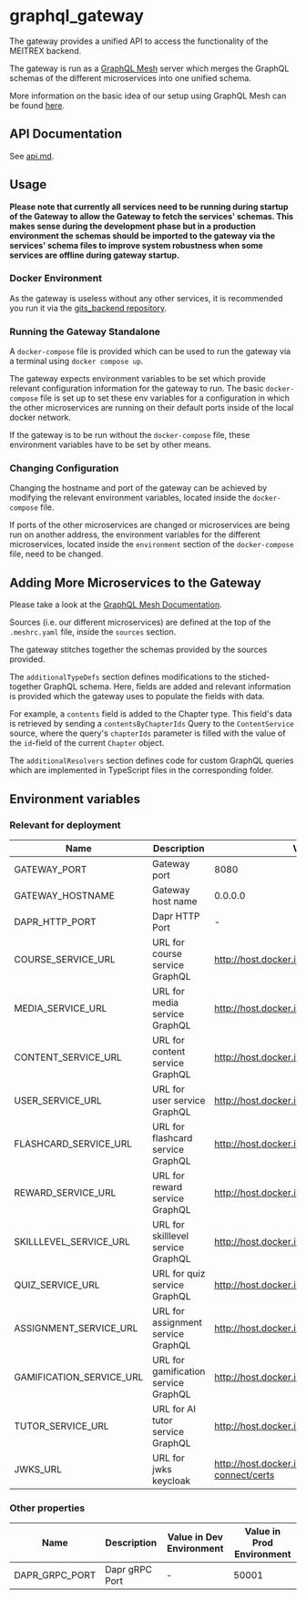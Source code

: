 # graphql_gateway
The gateway provides a unified API to access the functionality of the MEITREX backend.

The gateway is run as a [GraphQL Mesh](https://the-guild.dev/graphql/mesh) server which merges the GraphQL schemas of the different microservices into one unified schema.

More information on the basic idea of our setup using GraphQL Mesh can be found [here](../backend/graphql.md).

## API Documentation

See [api.md](api.md).

## Usage

**Please note that currently all services need to be running during startup of the Gateway to allow the Gateway to fetch the services' schemas. This makes sense during the development phase but in a production environment the schemas should be imported to the gateway via the services' schema files to improve system robustness when some services are offline during gateway startup.**

### Docker Environment
As the gateway is useless without any other services, it is recommended you run it via the [gits_backend repository](https://github.com/MEITREX/backend).

### Running the Gateway Standalone
A `docker-compose` file is provided which can be used to run the gateway via a terminal using `docker compose up`.

The gateway expects environment variables to be set which provide relevant configuration information for the gateway to run. The basic `docker-compose` file is set up to set these env variables for a configuration in which the other microservices are running on their default ports inside of the local docker network.

If the gateway is to be run without the `docker-compose` file, these environment variables have to be set by other means.

### Changing Configuration

Changing the hostname and port of the gateway can be achieved by modifying the relevant environment variables, located inside the `docker-compose` file.

If ports of the other microservices are changed or microservices are being run on another address, the environment variables for the different microservices, located inside the `environment` section of the `docker-compose` file, need to be changed.

## Adding More Microservices to the Gateway

Please take a look at the [GraphQL Mesh Documentation](https://the-guild.dev/graphql/mesh/docs/getting-started/your-first-mesh-gateway).

Sources (i.e. our different microservices) are defined at the top of the `.meshrc.yaml` file, inside the `sources` section.

The gateway stitches together the schemas provided by the sources provided.

The `additionalTypeDefs` section defines modifications to the stiched-together GraphQL schema. Here, fields are added and relevant information is provided which the gateway uses to populate the fields with data.

For example, a `contents` field is added to the Chapter type. This field's data is retrieved by sending a `contentsByChapterIds` Query to the `ContentService` source, where the query's `chapterIds` parameter is filled with the value of the `id`-field of the current `Chapter` object. 

The `additionalResolvers` section defines code for custom GraphQL queries which are implemented in TypeScript files in the corresponding folder.

## Environment variables

### Relevant for deployment

| Name                     | Description                          | Value in Dev Environment                                                   | Value in Prod Environment                                            |
|--------------------------|--------------------------------------|----------------------------------------------------------------------------|----------------------------------------------------------------------|
| GATEWAY_PORT             | Gateway port                         | 8080                                                                       | 8080                                                                 |
| GATEWAY_HOSTNAME         | Gateway host name                    | 0.0.0.0                                                                    | 0.0.0.0                                                              |
| DAPR_HTTP_PORT           | Dapr HTTP Port                       | -                                                                          | 3500                                                                 |
| COURSE_SERVICE_URL       | URL for course service GraphQL       | http://host.docker.internal:2001/graphql                                   | http://localhost:3500/v1.0/invoke/course-service/method/graphql      |
| MEDIA_SERVICE_URL        | URL for media service GraphQL        | http://host.docker.internal:3001/graphql                                   | http://localhost:3500/v1.0/invoke/media-service/method/graphql       |
| CONTENT_SERVICE_URL      | URL for content service GraphQL      | http://host.docker.internal:4001/graphql                                   | http://localhost:3500/v1.0/invoke/content-service/method/graphql     |
| USER_SERVICE_URL         | URL for user service GraphQL         | http://host.docker.internal:5001/graphql                                   | http://localhost:3500/v1.0/invoke/user-service/method/graphql        |
| FLASHCARD_SERVICE_URL    | URL for flashcard service GraphQL    | http://host.docker.internal:6001/graphql                                   | http://localhost:3500/v1.0/invoke/flashcard-service/method/graphql   |
| REWARD_SERVICE_URL       | URL for reward service GraphQL       | http://host.docker.internal:7001/graphql                                   | http://localhost:3500/v1.0/invoke/reward-service/method/graphql      |
| SKILLLEVEL_SERVICE_URL   | URL for skilllevel service GraphQL   | http://host.docker.internal:8001/graphql                                   | http://localhost:3500/v1.0/invoke/skilllevel-service/method/graphql  |
| QUIZ_SERVICE_URL         | URL for quiz service GraphQL         | http://host.docker.internal:9001/graphql                                   | http://localhost:3500/v1.0/invoke/quiz-service/method/graphql        |                                                               |
| ASSIGNMENT_SERVICE_URL   | URL for assignment service GraphQL   | http://host.docker.internal:1101/graphql                                   | http://localhost:3500/v1.0/invoke/assignment-service/method/graphql  |
| GAMIFICATION_SERVICE_URL | URL for gamification service GraphQL | http://host.docker.internal:1201/graphql                                   | http://localhost:1200\v1.0/invoke/gamifiation-service/method/graphql |
| TUTOR_SERVICE_URL        | URL for AI tutor service GraphQL     | http://host.docker.internal:1301/graphql                                   | http://localhost:3500/v1.0/invoke/tutor-service/method/graphql       |
| JWKS_URL                 | URL for jwks keycloak                | http://host.docker.internal:9009/realms/GITS/protocol/openid-connect/certs | http://keycloak/keycloak/realms/GITS/protocol/openid-connect/certs   |



### Other properties
| Name                   | Description                        | Value in Dev Environment                                                   | Value in Prod Environment                                           |
|------------------------|------------------------------------|----------------------------------------------------------------------------|---------------------------------------------------------------------|
| DAPR_GRPC_PORT         | Dapr gRPC Port                     | -                                                                          | 50001                                                               |
